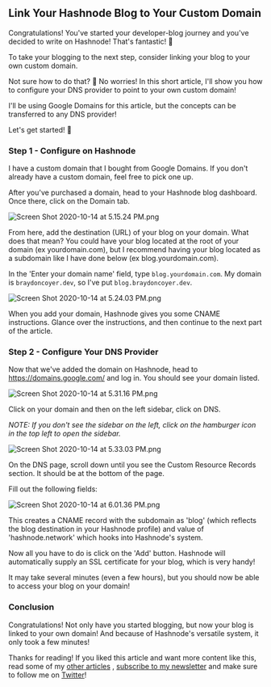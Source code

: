 ## Link Your Hashnode Blog to Your Custom Domain

Congratulations! You've started your developer-blog journey and you've decided to write on Hashnode! That's fantastic! 🥳

To take your blogging to the next step, consider linking your blog to your own custom domain.

Not sure how to do that? 🤔 No worries! In this short article, I'll show you how to configure your DNS provider to point to your own custom domain! 

I'll be using Google Domains for this article, but the concepts can be transferred to any DNS provider! 

Let's get started! 🙌 

### Step 1 - Configure on Hashnode

I have a custom domain that I bought from Google Domains. If you don't already have a custom domain, feel free to pick one up. 

After you've purchased a domain, head to your Hashnode blog dashboard. Once there, click on the Domain tab. 


![Screen Shot 2020-10-14 at 5.15.24 PM.png](https://cdn.hashnode.com/res/hashnode/image/upload/v1602713755942/aIuEz3kom.png)


From here, add the destination (URL) of your blog on your domain. 
What does that mean? You could have your blog located at the root of your domain (ex yourdomain.com), but I recommend having your blog located as a subdomain like I have done below (ex blog.yourdomain.com).

In the 'Enter your domain name' field, type `blog.yourdomain.com`. My domain is `braydoncoyer.dev`, so I've put `blog.braydoncoyer.dev`.


![Screen Shot 2020-10-14 at 5.24.03 PM.png](https://cdn.hashnode.com/res/hashnode/image/upload/v1602714382205/KHxGhEcaB.png)

When you add your domain, Hashnode gives you some CNAME instructions. Glance over the instructions, and then continue to the next part of the article.

### Step 2 - Configure Your DNS Provider

Now that we've added the domain on Hashnode, head to https://domains.google.com/ and log in. You should see your domain listed.


![Screen Shot 2020-10-14 at 5.31.16 PM.png](https://cdn.hashnode.com/res/hashnode/image/upload/v1602714701926/-Roc2rYgt.png)


Click on your domain and then on the left sidebar, click on DNS. 

*NOTE: If you don't see the sidebar on the left, click on the hamburger icon in the top left to open the sidebar.*


![Screen Shot 2020-10-14 at 5.33.03 PM.png](https://cdn.hashnode.com/res/hashnode/image/upload/v1602714872628/NomxJc_na.png)

On the DNS page, scroll down until you see the Custom Resource Records section. It should be at the bottom of the page.

Fill out the following fields:

![Screen Shot 2020-10-14 at 6.01.36 PM.png](https://cdn.hashnode.com/res/hashnode/image/upload/v1602716518826/r8ffkAWgT.png)

This creates a CNAME record with the subdomain as 'blog' (which reflects the blog destination in your Hashnode profile) and value of 'hashnode.network' which hooks into Hashnode's system. 

Now all you have to do is click on the 'Add' button. Hashnode will automatically supply an SSL certificate for your blog, which is very handy! 

It may take several minutes (even a few hours), but you should now be able to access your blog on your domain!  


### Conclusion

Congratulations! Not only have you started blogging, but now your blog is linked to your own domain! And because of Hashnode's versatile system, it only took a few minutes! 

Thanks for reading! If you liked this article and want more content like this, read some of my [other articles](https://blog.braydoncoyer.dev/) , [subscribe to my newsletter](https://braydoncoyer.dev/newsletter/) and make sure to follow me on [Twitter](https://twitter.com/BraydonCoyer)!


